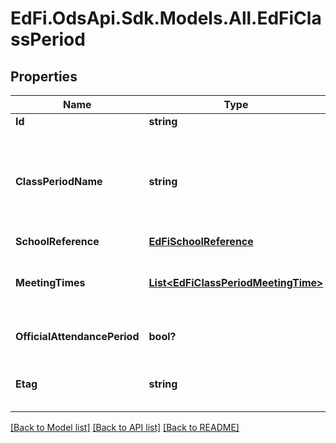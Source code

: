 # EdFi.OdsApi.Sdk.Models.All.EdFiClassPeriod
## Properties

Name | Type | Description | Notes
------------ | ------------- | ------------- | -------------
**Id** | **string** |  | 
**ClassPeriodName** | **string** | An indication of the portion of a typical daily session in which students receive instruction in a specified subject (e.g., morning, sixth period, block period, or AB schedules). | 
**SchoolReference** | [**EdFiSchoolReference**](EdFiSchoolReference.md) |  | 
**MeetingTimes** | [**List&lt;EdFiClassPeriodMeetingTime&gt;**](EdFiClassPeriodMeetingTime.md) | An unordered collection of classPeriodMeetingTimes. The meeting time(s) for a class period. | [optional] 
**OfficialAttendancePeriod** | **bool?** | Indicator of whether this class period is used for official daily attendance. | [optional] 
**Etag** | **string** | A unique system-generated value that identifies the version of the resource. | [optional] 

[[Back to Model list]](../README.md#documentation-for-models) [[Back to API list]](../README.md#documentation-for-api-endpoints) [[Back to README]](../README.md)

